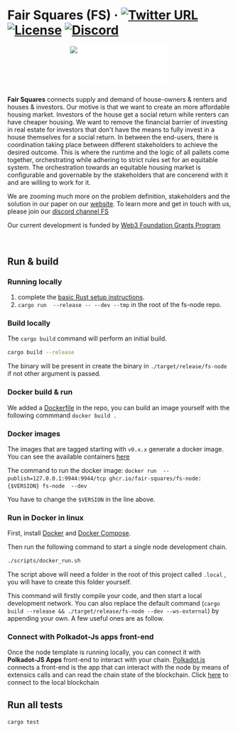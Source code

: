 

# Fair Squares (FS) &middot; [![Twitter URL](https://img.shields.io/twitter/follow/fairsquares?style=social)](https://twitter.com/fairsquares) [![License](https://img.shields.io/github/license/fair-Squares/fair-squares)](https://github.com/Fair-Squares/fair-squares/blob/main/LICENSE) [![Discord](https://img.shields.io/badge/Discord-gray?logo=discord)](https://discord.gg/5u3dxE49V5)

<div align=center>
    <img align=top src="https://fair-squares.nl/assets/fs_light.png" width=30%/>
    <img align=top src="assets/img/web3_foundation_grants_badge_white.svg" width=40%/>
</div>
</br>

**Fair Squares** connects supply and demand of house-owners & renters and houses & investors. Our motive is that we want to create an more affordable housing market. Investors of the house get a social return while renters can have cheaper housing. We want to remove the financial barrier of investing in real estate for investors that don't have the means to fully invest in a house themselves for a social return. In between the end-users, there is coordination taking place between different stakeholders to achieve the desired outcome. This is where the runtime and the logic of all pallets come together, orchestrating while adhering to strict rules set for an equitable system. The orchestration towards an equitable housing market is configurable and governable by the stakeholders that are concerend with it and are willing to work for it. 

We are zooming much more on the problem definition, stakeholders and the solution in our paper on our [website](https://fair-squares.nl/). To learn more and get in touch with us, please join our [discord channel FS](https://discord.gg/5u3dxE49V5)

Our current development is funded by [Web3 Foundation Grants Program](https://github.com/w3f/Grants-Program)

</br>

## Run & build
### Running locally
1. complete the [basic Rust setup instructions](./docs/rust-setup.md).
1. `cargo run  --release -- --dev --tmp` in the root of the fs-node repo.
### Build locally

The `cargo build` command will perform an initial build. 

```sh
cargo build --release
```
The binary will be present in create the binary in `./target/release/fs-node` if not other argument is passed. 

### Docker build & run
We added a [Dockerfile](https://github.com/Fair-Squares/fair-squares/blob/main/Dockerfile) in the repo, you can build an image yourself with the following commmand `docker build .`

### Docker images

The images that are tagged starting with `v0.x.x` generate a docker image. You can see the available containers [here](https://github.com/Fair-Squares/fair-squares/pkgs/container/fs-node)

The command to run the docker image: `docker run  --publish=127.0.0.1:9944:9944/tcp ghcr.io/fair-squares/fs-node:{$VERSION} fs-node  --dev`

You have to change the `$VERSION` in the line above.

### Run in Docker in linux

First, install [Docker](https://docs.docker.com/get-docker/) and
[Docker Compose](https://docs.docker.com/compose/install/).

Then run the following command to start a single node development chain.
```bash
./scripts/docker_run.sh
```
The script above will need a folder in the root of this project called `.local` , you will have to create this folder yourself.


This command will firstly compile your code, and then start a local development network. You can also replace the default command
(`cargo build --release && ./target/release/fs-node --dev --ws-external`)
by appending your own. A few useful ones are as follow.

### Connect with Polkadot-Js apps front-end

Once the node template is running locally, you can connect it with **Polkadot-JS Apps** front-end to interact with your chain. [Polkadot.js](https://polkadot.js.org/apps/#/explorer?rpc=ws://localhost:9944) connects a front-end is the app that can interact with the node by means of extensics calls and can read the chain state of the blockchain. Click [here](https://polkadot.js.org/apps/#/explorer?rpc=ws://localhost:9944) to connect to the local blockchain

## Run all tests

```
cargo test
```